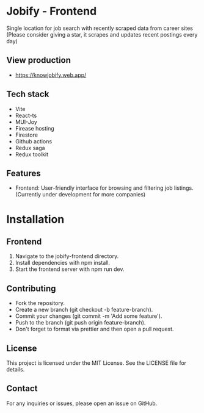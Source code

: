 # Jobify - Frontend

Single location for job search with recently scraped data from career sites
(Please consider giving a star, it scrapes and updates recent postings every day)

## View production
 - https://knowjobify.web.app/

## Tech stack
 - Vite
 - React-ts
 - MUI-Joy
 - Firease hosting
 - Firestore
 - Github actions
 - Redux saga
 - Redux toolkit

## Features
 - Frontend: User-friendly interface for browsing and filtering job listings. (Currently under development for more companies)

# Installation

## Frontend
1. Navigate to the jobify-frontend directory.
2. Install dependencies with npm install.
3. Start the frontend server with npm run dev.

## Contributing
 - Fork the repository.
 - Create a new branch (git checkout -b feature-branch).
 - Commit your changes (git commit -m 'Add some feature').
 - Push to the branch (git push origin feature-branch).
 - Don't forget to format via prettier and then open a pull request.

## License
This project is licensed under the MIT License. See the LICENSE file for details.

## Contact
For any inquiries or issues, please open an issue on GitHub.
